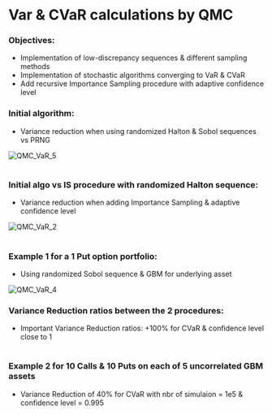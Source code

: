 # Var & CVaR calculations by QMC

### Objectives: 
- Implementation of low-discrepancy sequences & different sampling methods
- Implementation of stochastic algorithms converging to VaR & CVaR
- Add recursive Importance Sampling procedure with adaptive confidence level

### Initial algorithm:

- Variance reduction when using randomized Halton & Sobol sequences vs PRNG 

![QMC_VaR_5](https://user-images.githubusercontent.com/56386159/150991822-d6465847-2b43-4814-9c77-1a72efd961d7.PNG)

#
### Initial algo vs IS procedure with randomized Halton sequence:

- Variance reduction when adding Importance Sampling & adaptive confidence level

![QMC_VaR_2](https://user-images.githubusercontent.com/56386159/150958118-9ef0bee0-123c-4cde-81df-2d491d2a8a46.PNG)

#
### Example 1 for a 1 Put option portfolio:

- Using randomized Sobol sequence & GBM for underlying asset

![QMC_VaR_4](https://user-images.githubusercontent.com/56386159/150955987-9eacbcba-af3c-4c61-9538-2f87f913871f.PNG)


### Variance Reduction ratios between the 2 procedures:

- Important Variance Reduction ratios: +100% for CVaR & confidence level close to 1

#
### Example 2 for 10 Calls & 10 Puts on each of 5 uncorrelated GBM assets



- Variance Reduction of 40% for CVaR with nbr of simulaion = 1e5 & confidence level = 0.995

